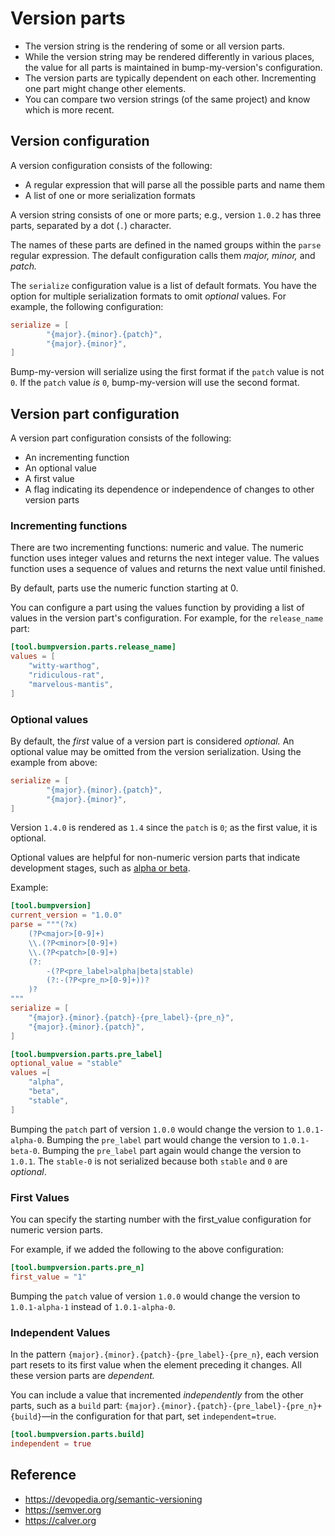# Version parts

- The version string is the rendering of some or all version parts.
- While the version string may be rendered differently in various places, the value for all parts is maintained in bump-my-version's configuration.
- The version parts are typically dependent on each other. Incrementing one part might change other elements.
- You can compare two version strings (of the same project) and know which is more recent.

## Version configuration

A version configuration consists of the following:

- A regular expression that will parse all the possible parts and name them
- A list of one or more serialization formats

A version string consists of one or more parts; e.g., version `1.0.2` has three parts, separated by a dot (`.`) character.

The names of these parts are defined in the named groups within the `parse` regular expression. The default configuration calls them *major, minor,* and *patch.*

The `serialize` configuration value is a list of default formats. You have the option for multiple serialization formats to omit *optional* values. For example, the following configuration:

```toml
serialize = [
		"{major}.{minor}.{patch}",
		"{major}.{minor}",
]
```

Bump-my-version will serialize using the first format if the `patch` value is not `0`. If the `patch` value *is* `0`, bump-my-version will use the second format.

## Version part configuration

A version part configuration consists of the following:

- An incrementing function
- An optional value
- A first value
- A flag indicating its dependence or independence of changes to other version parts

### Incrementing functions

There are two incrementing functions: numeric and value. The numeric function uses integer values and returns the next integer value. The values function uses a sequence of values and returns the next value until finished.

By default, parts use the numeric function starting at 0.

You can configure a part using the values function by providing a list of values in the version part's configuration. For example, for the `release_name` part:

```toml
[tool.bumpversion.parts.release_name]
values = [
	"witty-warthog",
	"ridiculous-rat",
	"marvelous-mantis",
]
```

### Optional values

By default, the *first* value of a version part is considered *optional.* An optional value may be omitted from the version serialization. Using the example from above:

```toml
serialize = [
		"{major}.{minor}.{patch}",
		"{major}.{minor}",
]
```

Version `1.4.0` is rendered as `1.4` since the `patch` is `0`; as the first value, it is optional.

Optional values are helpful for non-numeric version parts that indicate development stages, such as [alpha or beta](http://en.wikipedia.org/wiki/Software_release_life_cycle#Stages_of_development).

Example:

```toml
[tool.bumpversion]
current_version = "1.0.0"
parse = """(?x)
    (?P<major>[0-9]+)
    \\.(?P<minor>[0-9]+)
    \\.(?P<patch>[0-9]+)
    (?:
        -(?P<pre_label>alpha|beta|stable)
        (?:-(?P<pre_n>[0-9]+))?
    )?
"""
serialize = [
	"{major}.{minor}.{patch}-{pre_label}-{pre_n}",
	"{major}.{minor}.{patch}",
]

[tool.bumpversion.parts.pre_label]
optional_value = "stable"
values =[
	"alpha",
	"beta",
	"stable",
]
```

Bumping the `patch` part of version `1.0.0` would change the version to `1.0.1-alpha-0`. Bumping the `pre_label` part would change the version to `1.0.1-beta-0`. Bumping the `pre_label` part again would change the version to `1.0.1`. The `stable-0` is not serialized because both `stable` and `0` are *optional*.

### First Values

You can specify the starting number with the first_value configuration for numeric version parts.

For example, if we added the following to the above configuration:

```toml
[tool.bumpversion.parts.pre_n]
first_value = "1"
```

Bumping the `patch` value of version `1.0.0` would change the version to `1.0.1-alpha-1` instead of `1.0.1-alpha-0`.

### Independent Values

In the pattern `{major}.{minor}.{patch}-{pre_label}-{pre_n}`, each version part resets to its first value when the element preceding it changes. All these version parts are *dependent.*

You can include a value that incremented *independently* from the other parts, such as a `build` part: `{major}.{minor}.{patch}-{pre_label}-{pre_n}+{build}`—in the configuration for that part, set `independent=true`.

```toml
[tool.bumpversion.parts.build]
independent = true
```

## Reference

- https://devopedia.org/semantic-versioning
- https://semver.org
- https://calver.org
